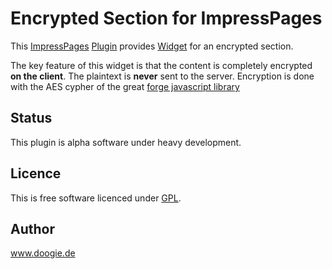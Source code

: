 # Encrypted Section for ImpressPages

This [ImpressPages](www.impresspages.org) [Plugin](http://www.impresspages.org/docs/plugin) provides [Widget](http://www.impresspages.org/docs/widgets) for an encrypted section.

The key feature of this widget is that the content is completely encrypted **on the client**. The plaintext is **never** sent to the server. Encryption is done with the AES cypher of the great [forge javascript library](https://github.com/digitalbazaar/forge#cipher)

## Status

This plugin is alpha software under heavy development.

## Licence

This is free software licenced under [GPL](www.gnu.org/copyleft/gpl.html).

## Author
www.doogie.de